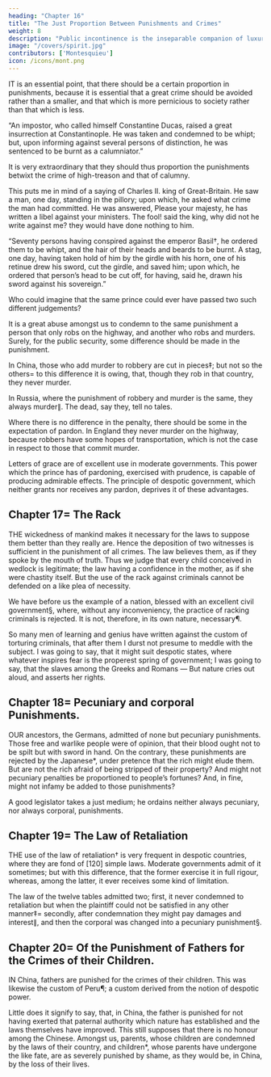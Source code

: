 ```yaml
---
heading: "Chapter 16"
title: "The Just Proportion Between Punishments and Crimes"
weight: 8
description: "Public incontinence is the inseparable companion of luxury"
image: "/covers/spirit.jpg"
contributors: ['Montesquieu']
icon: /icons/mont.png
---
```




IT is an essential point, that there should be a certain proportion in punishments, because it is essential that a great crime should be avoided rather than a smaller, and that which is more pernicious to society rather than that which is less.

“An impostor, who called himself Constantine Ducas, raised a great insurrection at Constantinople. He was taken and condemned to be whipt; but, upon informing against several persons of distinction, he was sentenced to be burnt as a calumniator.” 

It is very extraordinary that they should thus proportion the punishments betwixt the crime of high-treason and that of calumny.

This puts me in mind of a saying of Charles II. king of Great-Britain. He saw a man, one day, standing in the pillory; upon which, he asked what crime the man had committed. He was answered, Please your majesty, he has written a libel against your ministers. The fool! said the king, why did not he write against me? they would have done nothing to him.

“Seventy persons having conspired against the emperor Basil†, he ordered them to be whipt, and the hair of their heads and beards to be burnt. A stag, one day, having taken hold of him by the girdle with his horn, one of his retinue drew his sword, cut the girdle, and saved him; upon which, he ordered that person’s head to be cut off, for having, said he, drawn his sword against his sovereign.” 

Who could imagine that the same prince could ever have passed two such different judgements?

It is a great abuse amongst us to condemn to the same punishment a person that only robs on the highway, and another who robs and murders. Surely, for the public security, some difference should be made in the punishment.

In China, those who add murder to robbery are cut in pieces‡; but not so the others= to this difference it is owing, that, though they rob in that country, they never murder.

In Russia, where the punishment of robbery and murder is the same, they always murder∥. The dead, say they, tell no tales.

Where there is no difference in the penalty, there should be some in the expectation of pardon. In England they never murder on the highway, because robbers have some hopes of transportation, which is not the case in respect to those that commit murder.

Letters of grace are of excellent use in moderate governments. This power which the prince has of pardoning, exercised with prudence, is capable of producing admirable effects. The principle of despotic government, which neither grants nor receives any pardon, deprives it of these advantages.



## Chapter 17= The Rack

THE wickedness of mankind makes it necessary for the laws to suppose them better than they really are. Hence the deposition of two witnesses is sufficient in the punishment of all crimes. The law believes them, as if they spoke by the mouth of truth. Thus we judge that every child conceived in wedlock is legitimate; the law having a confidence in the mother, as if she were chastity itself. But the use of the rack against criminals cannot be defended on a like plea of necessity.

We have before us the example of a nation, blessed with an excellent civil government§, where, without any inconveniency, the practice of racking criminals is rejected. It is not, therefore, in its own nature, necessary¶.

So many men of learning and genius have written against the custom of torturing criminals, that after them I durst not presume to meddle with the subject. I was going to say, that it might suit despotic states, where whatever inspires fear is the properest spring of government; I was going to say, that the slaves among the Greeks and Romans — But nature cries out aloud, and asserts her rights.




## Chapter 18= Pecuniary and corporal Punishments.

OUR ancestors, the Germans, admitted of none but pecuniary punishments. Those free and warlike people were of opinion, that their blood ought not to be spilt but with sword in hand. On the contrary, these punishments are rejected by the Japanese*, under pretence that the rich might elude them. But are not the rich afraid of being stripped of their property? And might not pecuniary penalties be proportioned to people’s fortunes? And, in fine, might not infamy be added to those punishments?

A good legislator takes a just medium; he ordains neither always pecuniary, nor always corporal, punishments.



## Chapter 19= The Law of Retaliation

THE use of the law of retaliation† is very frequent in despotic countries, where they are fond of [120] simple laws. Moderate governments admit of it sometimes; but with this difference, that the former exercise it in full rigour, whereas, among the latter, it ever receives some kind of limitation.

The law of the twelve tables admitted two; first, it never condemned to retaliation but when the plaintiff could not be satisfied in any other manner‡= secondly, after condemnation they might pay damages and interest∥, and then the corporal was changed into a pecuniary punishment§.



## Chapter 20= Of the Punishment of Fathers for the Crimes of their Children.

IN China, fathers are punished for the crimes of their children. This was likewise the custom of Peru¶; a custom derived from the notion of despotic power.

Little does it signify to say, that, in China, the father is punished for not having exerted that paternal authority which nature has established and the laws themselves have improved. This still supposes that there is no honour among the Chinese. Amongst us, parents, whose children are condemned by the laws of their country, and children*, whose parents have undergone the like fate, are as severely punished by shame, as they would be, in China, by the loss of their lives.



